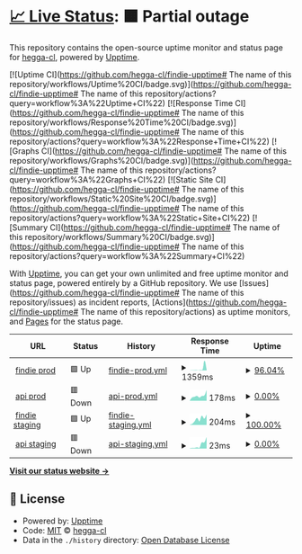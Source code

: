 # [📈 Live Status](https://demo.upptime.js.org): <!--live status--> **🟧 Partial outage**

This repository contains the open-source uptime monitor and status page for [hegga-cl](https://demo.upptime.js.org), powered by [Upptime](https://github.com/upptime/upptime).

[![Uptime CI](https://github.com/hegga-cl/findie-upptime# The name of this repository/workflows/Uptime%20CI/badge.svg)](https://github.com/hegga-cl/findie-upptime# The name of this repository/actions?query=workflow%3A%22Uptime+CI%22)
[![Response Time CI](https://github.com/hegga-cl/findie-upptime# The name of this repository/workflows/Response%20Time%20CI/badge.svg)](https://github.com/hegga-cl/findie-upptime# The name of this repository/actions?query=workflow%3A%22Response+Time+CI%22)
[![Graphs CI](https://github.com/hegga-cl/findie-upptime# The name of this repository/workflows/Graphs%20CI/badge.svg)](https://github.com/hegga-cl/findie-upptime# The name of this repository/actions?query=workflow%3A%22Graphs+CI%22)
[![Static Site CI](https://github.com/hegga-cl/findie-upptime# The name of this repository/workflows/Static%20Site%20CI/badge.svg)](https://github.com/hegga-cl/findie-upptime# The name of this repository/actions?query=workflow%3A%22Static+Site+CI%22)
[![Summary CI](https://github.com/hegga-cl/findie-upptime# The name of this repository/workflows/Summary%20CI/badge.svg)](https://github.com/hegga-cl/findie-upptime# The name of this repository/actions?query=workflow%3A%22Summary+CI%22)

With [Upptime](https://upptime.js.org), you can get your own unlimited and free uptime monitor and status page, powered entirely by a GitHub repository. We use [Issues](https://github.com/hegga-cl/findie-upptime# The name of this repository/issues) as incident reports, [Actions](https://github.com/hegga-cl/findie-upptime# The name of this repository/actions) as uptime monitors, and [Pages](https://demo.upptime.js.org) for the status page.

<!--start: status pages-->
<!-- This summary is generated by Upptime (https://github.com/upptime/upptime) -->
<!-- Do not edit this manually, your changes will be overwritten -->
<!-- prettier-ignore -->
| URL | Status | History | Response Time | Uptime |
| --- | ------ | ------- | ------------- | ------ |
| <img alt="" src="https://favicons.githubusercontent.com/www.findie.cl" height="13"> [findie prod](https://www.findie.cl/) | 🟩 Up | [findie-prod.yml](https://github.com/hegga-cl/findie-upptime/commits/HEAD/history/findie-prod.yml) | <details><summary><img alt="Response time graph" src="./graphs/findie-prod/response-time-week.png" height="20"> 1359ms</summary><br><a href="https://hegga-cl.github.io/findie-upptime/history/findie-prod"><img alt="Response time 271" src="https://img.shields.io/endpoint?url=https%3A%2F%2Fraw.githubusercontent.com%2Fhegga-cl%2Ffindie-upptime%2FHEAD%2Fapi%2Ffindie-prod%2Fresponse-time.json"></a><br><a href="https://hegga-cl.github.io/findie-upptime/history/findie-prod"><img alt="24-hour response time 3673" src="https://img.shields.io/endpoint?url=https%3A%2F%2Fraw.githubusercontent.com%2Fhegga-cl%2Ffindie-upptime%2FHEAD%2Fapi%2Ffindie-prod%2Fresponse-time-day.json"></a><br><a href="https://hegga-cl.github.io/findie-upptime/history/findie-prod"><img alt="7-day response time 1359" src="https://img.shields.io/endpoint?url=https%3A%2F%2Fraw.githubusercontent.com%2Fhegga-cl%2Ffindie-upptime%2FHEAD%2Fapi%2Ffindie-prod%2Fresponse-time-week.json"></a><br><a href="https://hegga-cl.github.io/findie-upptime/history/findie-prod"><img alt="30-day response time 554" src="https://img.shields.io/endpoint?url=https%3A%2F%2Fraw.githubusercontent.com%2Fhegga-cl%2Ffindie-upptime%2FHEAD%2Fapi%2Ffindie-prod%2Fresponse-time-month.json"></a><br><a href="https://hegga-cl.github.io/findie-upptime/history/findie-prod"><img alt="1-year response time 274" src="https://img.shields.io/endpoint?url=https%3A%2F%2Fraw.githubusercontent.com%2Fhegga-cl%2Ffindie-upptime%2FHEAD%2Fapi%2Ffindie-prod%2Fresponse-time-year.json"></a></details> | <details><summary><a href="https://hegga-cl.github.io/findie-upptime/history/findie-prod">96.04%</a></summary><a href="https://hegga-cl.github.io/findie-upptime/history/findie-prod"><img alt="All-time uptime 96.47%" src="https://img.shields.io/endpoint?url=https%3A%2F%2Fraw.githubusercontent.com%2Fhegga-cl%2Ffindie-upptime%2FHEAD%2Fapi%2Ffindie-prod%2Fuptime.json"></a><br><a href="https://hegga-cl.github.io/findie-upptime/history/findie-prod"><img alt="24-hour uptime 72.28%" src="https://img.shields.io/endpoint?url=https%3A%2F%2Fraw.githubusercontent.com%2Fhegga-cl%2Ffindie-upptime%2FHEAD%2Fapi%2Ffindie-prod%2Fuptime-day.json"></a><br><a href="https://hegga-cl.github.io/findie-upptime/history/findie-prod"><img alt="7-day uptime 96.04%" src="https://img.shields.io/endpoint?url=https%3A%2F%2Fraw.githubusercontent.com%2Fhegga-cl%2Ffindie-upptime%2FHEAD%2Fapi%2Ffindie-prod%2Fuptime-week.json"></a><br><a href="https://hegga-cl.github.io/findie-upptime/history/findie-prod"><img alt="30-day uptime 99.09%" src="https://img.shields.io/endpoint?url=https%3A%2F%2Fraw.githubusercontent.com%2Fhegga-cl%2Ffindie-upptime%2FHEAD%2Fapi%2Ffindie-prod%2Fuptime-month.json"></a><br><a href="https://hegga-cl.github.io/findie-upptime/history/findie-prod"><img alt="1-year uptime 97.56%" src="https://img.shields.io/endpoint?url=https%3A%2F%2Fraw.githubusercontent.com%2Fhegga-cl%2Ffindie-upptime%2FHEAD%2Fapi%2Ffindie-prod%2Fuptime-year.json"></a></details>
| <img alt="" src="https://favicons.githubusercontent.com/api-01.findie.cl" height="13"> [api prod](https://api-01.findie.cl/api/v1/freelancers/top_featured/) | 🟥 Down | [api-prod.yml](https://github.com/hegga-cl/findie-upptime/commits/HEAD/history/api-prod.yml) | <details><summary><img alt="Response time graph" src="./graphs/api-prod/response-time-week.png" height="20"> 178ms</summary><br><a href="https://hegga-cl.github.io/findie-upptime/history/api-prod"><img alt="Response time 228" src="https://img.shields.io/endpoint?url=https%3A%2F%2Fraw.githubusercontent.com%2Fhegga-cl%2Ffindie-upptime%2FHEAD%2Fapi%2Fapi-prod%2Fresponse-time.json"></a><br><a href="https://hegga-cl.github.io/findie-upptime/history/api-prod"><img alt="24-hour response time 371" src="https://img.shields.io/endpoint?url=https%3A%2F%2Fraw.githubusercontent.com%2Fhegga-cl%2Ffindie-upptime%2FHEAD%2Fapi%2Fapi-prod%2Fresponse-time-day.json"></a><br><a href="https://hegga-cl.github.io/findie-upptime/history/api-prod"><img alt="7-day response time 178" src="https://img.shields.io/endpoint?url=https%3A%2F%2Fraw.githubusercontent.com%2Fhegga-cl%2Ffindie-upptime%2FHEAD%2Fapi%2Fapi-prod%2Fresponse-time-week.json"></a><br><a href="https://hegga-cl.github.io/findie-upptime/history/api-prod"><img alt="30-day response time 213" src="https://img.shields.io/endpoint?url=https%3A%2F%2Fraw.githubusercontent.com%2Fhegga-cl%2Ffindie-upptime%2FHEAD%2Fapi%2Fapi-prod%2Fresponse-time-month.json"></a><br><a href="https://hegga-cl.github.io/findie-upptime/history/api-prod"><img alt="1-year response time 228" src="https://img.shields.io/endpoint?url=https%3A%2F%2Fraw.githubusercontent.com%2Fhegga-cl%2Ffindie-upptime%2FHEAD%2Fapi%2Fapi-prod%2Fresponse-time-year.json"></a></details> | <details><summary><a href="https://hegga-cl.github.io/findie-upptime/history/api-prod">0.00%</a></summary><a href="https://hegga-cl.github.io/findie-upptime/history/api-prod"><img alt="All-time uptime 58.17%" src="https://img.shields.io/endpoint?url=https%3A%2F%2Fraw.githubusercontent.com%2Fhegga-cl%2Ffindie-upptime%2FHEAD%2Fapi%2Fapi-prod%2Fuptime.json"></a><br><a href="https://hegga-cl.github.io/findie-upptime/history/api-prod"><img alt="24-hour uptime 0.00%" src="https://img.shields.io/endpoint?url=https%3A%2F%2Fraw.githubusercontent.com%2Fhegga-cl%2Ffindie-upptime%2FHEAD%2Fapi%2Fapi-prod%2Fuptime-day.json"></a><br><a href="https://hegga-cl.github.io/findie-upptime/history/api-prod"><img alt="7-day uptime 0.00%" src="https://img.shields.io/endpoint?url=https%3A%2F%2Fraw.githubusercontent.com%2Fhegga-cl%2Ffindie-upptime%2FHEAD%2Fapi%2Fapi-prod%2Fuptime-week.json"></a><br><a href="https://hegga-cl.github.io/findie-upptime/history/api-prod"><img alt="30-day uptime 0.00%" src="https://img.shields.io/endpoint?url=https%3A%2F%2Fraw.githubusercontent.com%2Fhegga-cl%2Ffindie-upptime%2FHEAD%2Fapi%2Fapi-prod%2Fuptime-month.json"></a><br><a href="https://hegga-cl.github.io/findie-upptime/history/api-prod"><img alt="1-year uptime 57.59%" src="https://img.shields.io/endpoint?url=https%3A%2F%2Fraw.githubusercontent.com%2Fhegga-cl%2Ffindie-upptime%2FHEAD%2Fapi%2Fapi-prod%2Fuptime-year.json"></a></details>
| <img alt="" src="https://favicons.githubusercontent.com/staging.findie.cl" height="13"> [findie staging](https://staging.findie.cl/) | 🟩 Up | [findie-staging.yml](https://github.com/hegga-cl/findie-upptime/commits/HEAD/history/findie-staging.yml) | <details><summary><img alt="Response time graph" src="./graphs/findie-staging/response-time-week.png" height="20"> 204ms</summary><br><a href="https://hegga-cl.github.io/findie-upptime/history/findie-staging"><img alt="Response time 227" src="https://img.shields.io/endpoint?url=https%3A%2F%2Fraw.githubusercontent.com%2Fhegga-cl%2Ffindie-upptime%2FHEAD%2Fapi%2Ffindie-staging%2Fresponse-time.json"></a><br><a href="https://hegga-cl.github.io/findie-upptime/history/findie-staging"><img alt="24-hour response time 362" src="https://img.shields.io/endpoint?url=https%3A%2F%2Fraw.githubusercontent.com%2Fhegga-cl%2Ffindie-upptime%2FHEAD%2Fapi%2Ffindie-staging%2Fresponse-time-day.json"></a><br><a href="https://hegga-cl.github.io/findie-upptime/history/findie-staging"><img alt="7-day response time 204" src="https://img.shields.io/endpoint?url=https%3A%2F%2Fraw.githubusercontent.com%2Fhegga-cl%2Ffindie-upptime%2FHEAD%2Fapi%2Ffindie-staging%2Fresponse-time-week.json"></a><br><a href="https://hegga-cl.github.io/findie-upptime/history/findie-staging"><img alt="30-day response time 227" src="https://img.shields.io/endpoint?url=https%3A%2F%2Fraw.githubusercontent.com%2Fhegga-cl%2Ffindie-upptime%2FHEAD%2Fapi%2Ffindie-staging%2Fresponse-time-month.json"></a><br><a href="https://hegga-cl.github.io/findie-upptime/history/findie-staging"><img alt="1-year response time 229" src="https://img.shields.io/endpoint?url=https%3A%2F%2Fraw.githubusercontent.com%2Fhegga-cl%2Ffindie-upptime%2FHEAD%2Fapi%2Ffindie-staging%2Fresponse-time-year.json"></a></details> | <details><summary><a href="https://hegga-cl.github.io/findie-upptime/history/findie-staging">100.00%</a></summary><a href="https://hegga-cl.github.io/findie-upptime/history/findie-staging"><img alt="All-time uptime 100.00%" src="https://img.shields.io/endpoint?url=https%3A%2F%2Fraw.githubusercontent.com%2Fhegga-cl%2Ffindie-upptime%2FHEAD%2Fapi%2Ffindie-staging%2Fuptime.json"></a><br><a href="https://hegga-cl.github.io/findie-upptime/history/findie-staging"><img alt="24-hour uptime 100.00%" src="https://img.shields.io/endpoint?url=https%3A%2F%2Fraw.githubusercontent.com%2Fhegga-cl%2Ffindie-upptime%2FHEAD%2Fapi%2Ffindie-staging%2Fuptime-day.json"></a><br><a href="https://hegga-cl.github.io/findie-upptime/history/findie-staging"><img alt="7-day uptime 100.00%" src="https://img.shields.io/endpoint?url=https%3A%2F%2Fraw.githubusercontent.com%2Fhegga-cl%2Ffindie-upptime%2FHEAD%2Fapi%2Ffindie-staging%2Fuptime-week.json"></a><br><a href="https://hegga-cl.github.io/findie-upptime/history/findie-staging"><img alt="30-day uptime 100.00%" src="https://img.shields.io/endpoint?url=https%3A%2F%2Fraw.githubusercontent.com%2Fhegga-cl%2Ffindie-upptime%2FHEAD%2Fapi%2Ffindie-staging%2Fuptime-month.json"></a><br><a href="https://hegga-cl.github.io/findie-upptime/history/findie-staging"><img alt="1-year uptime 100.00%" src="https://img.shields.io/endpoint?url=https%3A%2F%2Fraw.githubusercontent.com%2Fhegga-cl%2Ffindie-upptime%2FHEAD%2Fapi%2Ffindie-staging%2Fuptime-year.json"></a></details>
| <img alt="" src="https://favicons.githubusercontent.com/api-01.findie.cl" height="13"> [api staging](https://api-01.findie.cl/api/v1/freelancers/top_featured/) | 🟥 Down | [api-staging.yml](https://github.com/hegga-cl/findie-upptime/commits/HEAD/history/api-staging.yml) | <details><summary><img alt="Response time graph" src="./graphs/api-staging/response-time-week.png" height="20"> 23ms</summary><br><a href="https://hegga-cl.github.io/findie-upptime/history/api-staging"><img alt="Response time 51" src="https://img.shields.io/endpoint?url=https%3A%2F%2Fraw.githubusercontent.com%2Fhegga-cl%2Ffindie-upptime%2FHEAD%2Fapi%2Fapi-staging%2Fresponse-time.json"></a><br><a href="https://hegga-cl.github.io/findie-upptime/history/api-staging"><img alt="24-hour response time 70" src="https://img.shields.io/endpoint?url=https%3A%2F%2Fraw.githubusercontent.com%2Fhegga-cl%2Ffindie-upptime%2FHEAD%2Fapi%2Fapi-staging%2Fresponse-time-day.json"></a><br><a href="https://hegga-cl.github.io/findie-upptime/history/api-staging"><img alt="7-day response time 23" src="https://img.shields.io/endpoint?url=https%3A%2F%2Fraw.githubusercontent.com%2Fhegga-cl%2Ffindie-upptime%2FHEAD%2Fapi%2Fapi-staging%2Fresponse-time-week.json"></a><br><a href="https://hegga-cl.github.io/findie-upptime/history/api-staging"><img alt="30-day response time 34" src="https://img.shields.io/endpoint?url=https%3A%2F%2Fraw.githubusercontent.com%2Fhegga-cl%2Ffindie-upptime%2FHEAD%2Fapi%2Fapi-staging%2Fresponse-time-month.json"></a><br><a href="https://hegga-cl.github.io/findie-upptime/history/api-staging"><img alt="1-year response time 50" src="https://img.shields.io/endpoint?url=https%3A%2F%2Fraw.githubusercontent.com%2Fhegga-cl%2Ffindie-upptime%2FHEAD%2Fapi%2Fapi-staging%2Fresponse-time-year.json"></a></details> | <details><summary><a href="https://hegga-cl.github.io/findie-upptime/history/api-staging">0.00%</a></summary><a href="https://hegga-cl.github.io/findie-upptime/history/api-staging"><img alt="All-time uptime 58.17%" src="https://img.shields.io/endpoint?url=https%3A%2F%2Fraw.githubusercontent.com%2Fhegga-cl%2Ffindie-upptime%2FHEAD%2Fapi%2Fapi-staging%2Fuptime.json"></a><br><a href="https://hegga-cl.github.io/findie-upptime/history/api-staging"><img alt="24-hour uptime 0.00%" src="https://img.shields.io/endpoint?url=https%3A%2F%2Fraw.githubusercontent.com%2Fhegga-cl%2Ffindie-upptime%2FHEAD%2Fapi%2Fapi-staging%2Fuptime-day.json"></a><br><a href="https://hegga-cl.github.io/findie-upptime/history/api-staging"><img alt="7-day uptime 0.00%" src="https://img.shields.io/endpoint?url=https%3A%2F%2Fraw.githubusercontent.com%2Fhegga-cl%2Ffindie-upptime%2FHEAD%2Fapi%2Fapi-staging%2Fuptime-week.json"></a><br><a href="https://hegga-cl.github.io/findie-upptime/history/api-staging"><img alt="30-day uptime 0.00%" src="https://img.shields.io/endpoint?url=https%3A%2F%2Fraw.githubusercontent.com%2Fhegga-cl%2Ffindie-upptime%2FHEAD%2Fapi%2Fapi-staging%2Fuptime-month.json"></a><br><a href="https://hegga-cl.github.io/findie-upptime/history/api-staging"><img alt="1-year uptime 57.59%" src="https://img.shields.io/endpoint?url=https%3A%2F%2Fraw.githubusercontent.com%2Fhegga-cl%2Ffindie-upptime%2FHEAD%2Fapi%2Fapi-staging%2Fuptime-year.json"></a></details>

<!--end: status pages-->

[**Visit our status website →**](https://demo.upptime.js.org)

## 📄 License

- Powered by: [Upptime](https://github.com/upptime/upptime)
- Code: [MIT](./LICENSE) © [hegga-cl](https://demo.upptime.js.org)
- Data in the `./history` directory: [Open Database License](https://opendatacommons.org/licenses/odbl/1-0/)
